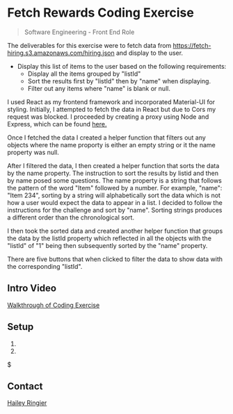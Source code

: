 # Fetch Rewards Coding Exercise
> Software Engineering - Front End Role

The deliverables for this exercise were to fetch data from https://fetch-hiring.s3.amazonaws.com/hiring.json and display to the user. 

 * Display this list of items to the user based on the following requirements:
    * Display all the items grouped by "listId"
    * Sort the results first by "listId" then by "name" when displaying.
    * Filter out any items where "name" is blank or null.

I used React as my frontend framework and incorporated Material-UI for styling. Initially, I attempted to fetch the data in React but due to Cors my request was blocked. I proceeded by creating a proxy using Node and Express, which can be found [here.](https://github.com/haileyringier/fetch-rewards-interview-backend)

Once I fetched the data I created a helper function that filters out any objects where the name proporty is either an empty string or it the name property was null. 

After I filtered the data, I then created a helper function that sorts the data by the name property. The instruction to sort the results by listid and then by name posed some questions. The name property is a string that follows the pattern of the word "Item" followed by a number. For example, "name": "Item 234", sorting by a string will alphabetically sort the data which is not how a user would expect the data to appear in a list. I decided to follow the instructions for the challenge and sort by "name". Sorting strings produces a different order than the chronological sort. 

I then took the sorted data and created another helper function that groups the data by the listId property which reflected in all the objects with the "listId" of "1" being then subsequently sorted by the "name" property. 

There are five buttons that when clicked to filter the data to show data with the corresponding "listId". 



## Intro Video
[Walkthrough of Coding Exercise]()

## Setup
1. 
1.  
  $ 

## Contact
[Hailey Ringier](https://www.linkedin.com/in/hailey-ringier/) 




